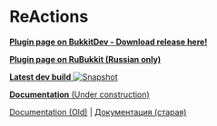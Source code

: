 # ReActions


[**Plugin page on BukkitDev - Download release here!**](https://dev.bukkit.org/bukkit-plugins/reactions/)

[**Plugin page on RuBukkit (Russian only)**](http://rubukkit.org/threads/mech-fun-reactions-chto-togda-inache-bukkitdev.41857/)

[**Latest dev build** ![Snapshot](https://circleci.com/gh/Redolith/ReActions.svg?style=shield&circle-token=2bb628276a494b5ac51ec0a0ae4deda896b6f3e3)](https://circleci.com/gh/Redolith/ReActions)
 
[**Documentation** (Under construction)](https://github.com/Redolith/ReActions/wiki)

[Documentation (Old)](http://reactions.fromgate.me) | [Документация (старая)](http://reactions.fromgate.ru)